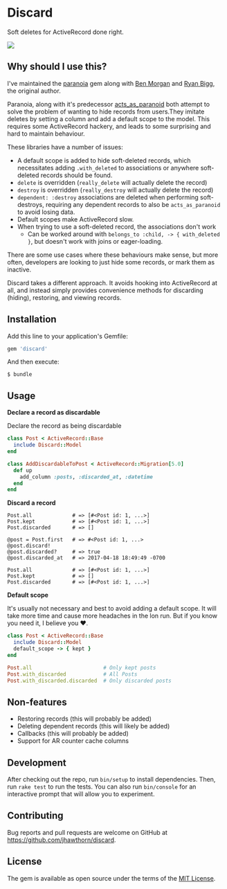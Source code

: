 # Discard

Soft deletes for ActiveRecord done right.

![](http://i.hawth.ca/u/ron-swanson-computer-trash.gif)

## Why should I use this?

I've maintained the [paranoia](https://github.com/rubysherpas/paranoia) gem
along with [Ben Morgan](https://github.com/BenMorganIO) and [Ryan
Bigg](http://github.com/radar), the original author.

Paranoia, along with it's predecessor
[acts_as_paranoid](https://github.com/ActsAsParanoid/acts_as_paranoid) both
attempt to solve the problem of wanting to hide records from users.They imitate
deletes by setting a column and add a default scope to the model. This requires
some ActiveRecord hackery, and leads to some surprising and hard to maintain
behaviour.

These libraries have a number of issues:

* A default scope is added to hide soft-deleted records, which necessitates
  adding `.with_deleted` to associations or anywhere soft-deleted records
  should be found.
* `delete` is overridden (`really_delete` will actually delete the record)
* `destroy` is overridden (`really_destroy` will actually delete the record)
* `dependent: :destroy` associations are deleted when performing soft-destroys,
  requiring any dependent records to also be `acts_as_paranoid` to avoid losing data.
* Default scopes make ActiveRecord slow.
* When trying to use a soft-deleted record, the associations don't work
  * Can be worked around with `belongs_to :child, -> { with_deleted }`, but doesn't work with joins or eager-loading.

There are some use cases where these behaviours make sense, but more often,
developers are looking to just hide some records, or mark them as inactive.

Discard takes a different approach. It avoids hooking into ActiveRecord at all,
and instead simply provides convenience methods for discarding (hiding),
restoring, and viewing records.

## Installation

Add this line to your application's Gemfile:

```ruby
gem 'discard'
```

And then execute:

    $ bundle

## Usage

**Declare a record as discardable**

Declare the record as being discardable

``` ruby
class Post < ActiveRecord::Base
  include Discard::Model
end
```


``` ruby
class AddDiscardableToPost < ActiveRecord::Migration[5.0]
  def up
    add_column :posts, :discarded_at, :datetime
  end
end
```


**Discard a record**
```
Post.all             # => [#<Post id: 1, ...>]
Post.kept            # => [#<Post id: 1, ...>]
Post.discarded       # => []

@post = Post.first   # => #<Post id: 1, ...>
@post.discard!
@post.discarded?     # => true
@post.discarded_at   # => 2017-04-18 18:49:49 -0700

Post.all             # => [#<Post id: 1, ...>]
Post.kept            # => []
Post.discarded       # => [#<Post id: 1, ...>]
```

**Default scope**

It's usually not necessary and best to avoid adding a default scope. It will
take more time and cause more headaches in the lon run. But if you know you
need it, I believe you ❤.

``` ruby
class Post < ActiveRecord::Base
  include Discard::Model
  default_scope -> { kept }
end

Post.all                       # Only kept posts
Post.with_discarded            # All Posts
Post.with_discarded.discarded  # Only discarded posts
```

## Non-features

* Restoring records (this will probably be added)
* Deleting dependent records (this will likely be added)
* Callbacks (this will probably be added)
* Support for AR counter cache columns

## Development

After checking out the repo, run `bin/setup` to install dependencies. Then, run `rake test` to run the tests. You can also run `bin/console` for an interactive prompt that will allow you to experiment.

## Contributing

Bug reports and pull requests are welcome on GitHub at https://github.com/jhawthorn/discard.


## License

The gem is available as open source under the terms of the [MIT License](http://opensource.org/licenses/MIT).

